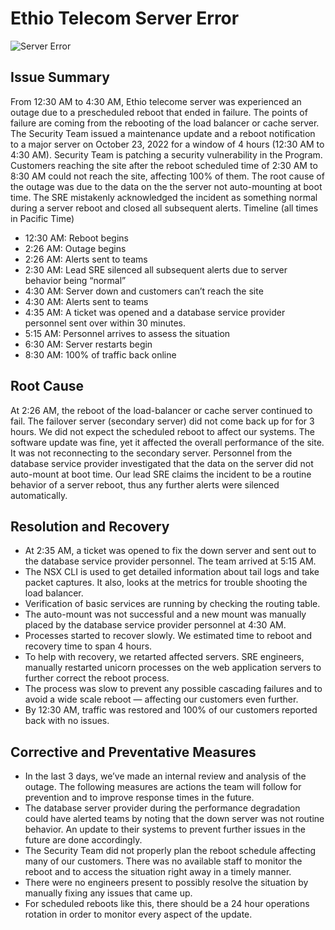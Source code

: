 # Ethio Telecom Server Error
![Server Error](https://images.pexels.com/photos/6466141/pexels-photo-6466141.jpeg?auto=compress&cs=tinysrgb&w=600)
## Issue Summary
From 12:30 AM to 4:30 AM, Ethio telecome server was  experienced an outage
due to a prescheduled reboot that ended in failure. The points of failure are coming from the rebooting of the load balancer or cache server. 
The Security Team issued a maintenance update and a reboot notification to a major server on October 23, 2022 for a window of 4 hours (12:30 AM to 4:30 AM). 
Security Team is patching a security vulnerability in the Program. 
Customers reaching the site after the reboot scheduled time of 2:30 AM to 8:30 AM could not reach the site, affecting 100% of them. 
The root cause of the outage was due to the data on the the server not auto-mounting at boot time. 
The SRE mistakenly acknowledged the incident as something normal during a server reboot and closed all subsequent alerts.
Timeline (all times in Pacific Time)
- 12:30 AM: Reboot begins
- 2:26 AM: Outage begins
- 2:26 AM: Alerts sent to teams
- 2:30 AM: Lead SRE silenced all subsequent alerts due to server behavior being “normal”
- 4:30 AM: Server down and customers can’t reach the site
- 4:30 AM: Alerts sent to teams
- 4:35 AM: A ticket was opened and a database service provider personnel sent over within 30 minutes.
- 5:15 AM: Personnel arrives to assess the situation
- 6:30 AM: Server restarts begin
- 8:30 AM: 100% of traffic back online
## Root Cause
At 2:26 AM, the reboot of the load-balancer or cache server continued to fail. The failover server (secondary server) did not come back up for for 3 hours. 
We did not expect the scheduled reboot to affect our systems. The software update was fine, yet it affected the overall performance of the site. 
It was not reconnecting to the secondary server. Personnel from the database service provider investigated that the data on the server did not auto-mount at boot time. 
Our lead SRE claims the incident to be a routine behavior of a server reboot, thus any further alerts were silenced automatically.
## Resolution and Recovery
- At 2:35 AM, a ticket was opened to fix the down server and sent out to the database service provider personnel. The team arrived at 5:15 AM.
- The NSX CLI is used to get detailed information about tail logs and take packet captures. It also, looks at the metrics for trouble shooting the load balancer.
- Verification of basic services are running by checking the routing table.
- The auto-mount was not successful and a new mount was manually placed by the database service provider personnel at 4:30 AM.
- Processes started to recover slowly. We estimated time to reboot and recovery time to span 4 hours.
- To help with recovery, we retarted affected servers. SRE engineers, manually restarted unicorn processes on the web application servers to further correct the reboot process.
- The process was slow to prevent any possible cascading failures and to avoid a wide scale reboot — affecting our customers even further.
- By 12:30 AM, traffic was restored and 100% of our customers reported back with no issues.
## Corrective and Preventative Measures
- In the last 3 days, we’ve made an internal review and analysis of the outage. The following measures are actions the team will follow for prevention and to improve response times in the future.
- The database server provider during the performance degradation could have alerted teams by noting that the down server was not routine behavior. An update to their systems to prevent further issues in the future are done accordingly.
- The Security Team did not properly plan the reboot schedule affecting many of our customers. There was no available staff to monitor the reboot and to access the situation right away in a timely manner.
- There were no engineers present to possibly resolve the situation by manually fixing any issues that came up.
- For scheduled reboots like this, there should be a 24 hour operations rotation in order to monitor every aspect of the update.
